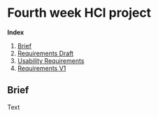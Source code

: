 # Fourth week HCI project

**Index**   
1. [Brief](#id1)
2. [Requirements Draft](src/Requirements.md)
3. [Usability Requirements](#)
4. [Requirements V1](#)



## Brief<a name="id1"></a>
Text